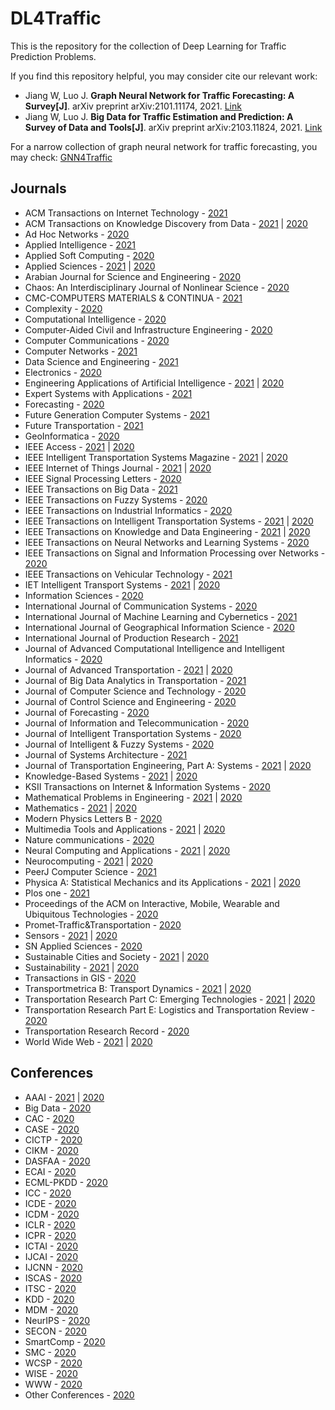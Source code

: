# DL4Traffic
This is the repository for the collection of Deep Learning for Traffic Prediction Problems.

If you find this repository helpful, you may consider cite our relevant work:
* Jiang W, Luo J. <b>Graph Neural Network for Traffic Forecasting: A Survey[J]</b>. arXiv preprint arXiv:2101.11174, 2021. [Link](https://arxiv.org/abs/2101.11174)
* Jiang W, Luo J. <b>Big Data for Traffic Estimation and Prediction: A Survey of Data and Tools[J]</b>. arXiv preprint arXiv:2103.11824, 2021. [Link](https://arxiv.org/abs/2103.11824)

For a narrow collection of graph neural network for traffic forecasting, you may check: [GNN4Traffic](https://github.com/jwwthu/GNN4Traffic)

## Journals
* ACM Transactions on Internet Technology - [2021](https://github.com/jwwthu/DL4Traffic/blob/main/2021/Journals/TOIT.md)
* ACM Transactions on Knowledge Discovery from Data - [2021](https://github.com/jwwthu/DL4Traffic/blob/main/2021/Journals/TKDD.md) | [2020](https://github.com/jwwthu/DL4Traffic/blob/main/2020/Journals/TKDD.md)
* Ad Hoc Networks - [2020](https://github.com/jwwthu/DL4Traffic/blob/main/2020/Journals/Ad%20Hoc%20Networks.md)
* Applied Intelligence - [2021](https://github.com/jwwthu/DL4Traffic/blob/main/2021/Journals/AI.md)
* Applied Soft Computing - [2020](https://github.com/jwwthu/DL4Traffic/blob/main/2020/Journals/ASC.md)
* Applied Sciences - [2021](https://github.com/jwwthu/DL4Traffic/blob/main/2021/Journals/Applied%20Sciences.md) | [2020](https://github.com/jwwthu/DL4Traffic/blob/main/2020/Journals/Applied%20Sciences.md)
* Arabian Journal for Science and Engineering - [2020](https://github.com/jwwthu/DL4Traffic/blob/main/2020/Journals/AJSE.md)
* Chaos: An Interdisciplinary Journal of Nonlinear Science - [2020](https://github.com/jwwthu/DL4Traffic/blob/main/2020/Journals/Chaos.md)
* CMC-COMPUTERS MATERIALS & CONTINUA - [2021](https://github.com/jwwthu/DL4Traffic/blob/main/2021/Journals/CMC.md)
* Complexity - [2020](https://github.com/jwwthu/DL4Traffic/blob/main/2020/Journals/Complexity.md)
* Computational Intelligence - [2020](https://github.com/jwwthu/DL4Traffic/blob/main/2020/Journals/CI.md)
* Computer‐Aided Civil and Infrastructure Engineering - [2020](https://github.com/jwwthu/DL4Traffic/blob/main/2020/Journals/CACIE.md)
* Computer Communications - [2020](https://github.com/jwwthu/DL4Traffic/blob/main/2020/Journals/Computer%20Communications.md)
* Computer Networks - [2021](https://github.com/jwwthu/DL4Traffic/blob/main/2021/Journals/Computer%20Networks.md)
* Data Science and Engineering - [2021](https://github.com/jwwthu/DL4Traffic/blob/main/2021/Journals/DSE.md)
* Electronics - [2020](https://github.com/jwwthu/DL4Traffic/blob/main/2020/Journals/Electronics.md)
* Engineering Applications of Artificial Intelligence - [2021](https://github.com/jwwthu/DL4Traffic/blob/main/2021/Journals/EAAI.md) | [2020](https://github.com/jwwthu/DL4Traffic/blob/main/2020/Journals/EAAI.md)
* Expert Systems with Applications - [2021](https://github.com/jwwthu/DL4Traffic/blob/main/2021/Journals/ESWA.md)
* Forecasting - [2020](https://github.com/jwwthu/DL4Traffic/blob/main/2020/Journals/Forecasting.md)
* Future Generation Computer Systems - [2021](https://github.com/jwwthu/DL4Traffic/blob/main/2021/Journals/FGCS.md)
* Future Transportation - [2021](https://github.com/jwwthu/DL4Traffic/blob/main/2021/Journals/FT.md)
* GeoInformatica - [2020](https://github.com/jwwthu/DL4Traffic/blob/main/2020/Journals/Geoinformatica.md)
* IEEE Access - [2021](https://github.com/jwwthu/DL4Traffic/blob/main/2021/Journals/Access.md) | [2020](https://github.com/jwwthu/DL4Traffic/blob/main/2020/Journals/Access.md)
* IEEE Intelligent Transportation Systems Magazine - [2021](https://github.com/jwwthu/DL4Traffic/blob/main/2021/Journals/ITS-Magazine.md) | [2020](https://github.com/jwwthu/DL4Traffic/blob/main/2020/Journals/ITS-Magazine.md)
* IEEE Internet of Things Journal - [2021](https://github.com/jwwthu/DL4Traffic/blob/main/2021/Journals/IoT-Journal.md) | [2020](https://github.com/jwwthu/DL4Traffic/blob/main/2020/Journals/IoT-Journal.md)
* IEEE Signal Processing Letters - [2020](https://github.com/jwwthu/DL4Traffic/blob/main/2020/Journals/SPL.md)
* IEEE Transactions on Big Data - [2021](https://github.com/jwwthu/DL4Traffic/blob/main/2021/Journals/TBD.md)
* IEEE Transactions on Fuzzy Systems - [2020](https://github.com/jwwthu/DL4Traffic/blob/main/2020/Journals/TFS.md)
* IEEE Transactions on Industrial Informatics - [2020](https://github.com/jwwthu/DL4Traffic/blob/main/2020/Journals/TII.md)
* IEEE Transactions on Intelligent Transportation Systems - [2021](https://github.com/jwwthu/DL4Traffic/blob/main/2021/Journals/T-ITS.md) | [2020](https://github.com/jwwthu/DL4Traffic/blob/main/2020/Journals/T-ITS.md)
* IEEE Transactions on Knowledge and Data Engineering - [2021](https://github.com/jwwthu/DL4Traffic/blob/main/2021/Journals/TKDE.md) | [2020](https://github.com/jwwthu/DL4Traffic/blob/main/2020/Journals/TKDE.md)
* IEEE Transactions on Neural Networks and Learning Systems - [2020](https://github.com/jwwthu/DL4Traffic/blob/main/2020/Journals/TNNLS.md)
* IEEE Transactions on Signal and Information Processing over Networks - [2020](https://github.com/jwwthu/DL4Traffic/blob/main/2020/Journals/TSIPN.md)
* IEEE Transactions on Vehicular Technology - [2021](https://github.com/jwwthu/DL4Traffic/blob/main/2021/Journals/TVT.md)
* IET Intelligent Transport Systems - [2021](https://github.com/jwwthu/DL4Traffic/blob/main/2021/Journals/IET-ITS.md) | [2020](https://github.com/jwwthu/DL4Traffic/blob/main/2020/Journals/IET-ITS.md)
* Information Sciences - [2020](https://github.com/jwwthu/DL4Traffic/blob/main/2020/Journals/Information%20Sciences.md)
* International Journal of Communication Systems - [2020](https://github.com/jwwthu/DL4Traffic/blob/main/2020/Journals/IJCS.md)
* International Journal of Machine Learning and Cybernetics - [2021](https://github.com/jwwthu/DL4Traffic/blob/main/2020/Journals/IJMLC.md)
* International Journal of Geographical Information Science - [2020](https://github.com/jwwthu/DL4Traffic/blob/main/2020/Journals/IJGIS.md)
* International Journal of Production Research - [2021](https://github.com/jwwthu/DL4Traffic/blob/main/2020/Journals/IJPR.md)
* Journal of Advanced Computational Intelligence and Intelligent Informatics - [2020](https://github.com/jwwthu/DL4Traffic/blob/main/2020/Journals/JACIII.md)
* Journal of Advanced Transportation - [2021](https://github.com/jwwthu/DL4Traffic/blob/main/2021/Journals/JAT.md) | [2020](https://github.com/jwwthu/DL4Traffic/blob/main/2020/Journals/JAT.md)
* Journal of Big Data Analytics in Transportation - [2021](https://github.com/jwwthu/DL4Traffic/blob/main/2021/Journals/JBDAT.md)
* Journal of Computer Science and Technology - [2020](https://github.com/jwwthu/DL4Traffic/blob/main/2020/Journals/JCST.md)
* Journal of Control Science and Engineering - [2020](https://github.com/jwwthu/DL4Traffic/blob/main/2020/Journals/JCSE.md)
* Journal of Forecasting - [2020](https://github.com/jwwthu/DL4Traffic/blob/main/2020/Journals/JF.md)
* Journal of Information and Telecommunication - [2020](https://github.com/jwwthu/DL4Traffic/blob/main/2020/Journals/JIT.md)
* Journal of Intelligent Transportation Systems - [2020](https://github.com/jwwthu/DL4Traffic/blob/main/2020/Journals/JITS.md)
* Journal of Intelligent & Fuzzy Systems - [2020](https://github.com/jwwthu/DL4Traffic/blob/main/2020/Journals/JIFS.md)
* Journal of Systems Architecture - [2021](https://github.com/jwwthu/DL4Traffic/blob/main/2021/Journals/JSA.md)
* Journal of Transportation Engineering, Part A: Systems - [2021](https://github.com/jwwthu/DL4Traffic/blob/main/2021/Journals/JTE-PartA.md) | [2020](https://github.com/jwwthu/DL4Traffic/blob/main/2020/Journals/JTE-PartA.md)
* Knowledge-Based Systems - [2021](https://github.com/jwwthu/DL4Traffic/blob/main/2021/Journals/KBS.md) | [2020](https://github.com/jwwthu/DL4Traffic/blob/main/2020/Journals/KBS.md)
* KSII Transactions on Internet & Information Systems - [2020](https://github.com/jwwthu/DL4Traffic/blob/main/2020/Journals/ITIIS.md)
* Mathematical Problems in Engineering - [2021](https://github.com/jwwthu/DL4Traffic/blob/main/2021/Journals/MPE.md) | [2020](https://github.com/jwwthu/DL4Traffic/blob/main/2020/Journals/MPE.md)
* Mathematics - [2021](https://github.com/jwwthu/DL4Traffic/blob/main/2021/Journals/Mathematics.md) | [2020](https://github.com/jwwthu/DL4Traffic/blob/main/2020/Journals/Mathematics.md)
* Modern Physics Letters B - [2020](https://github.com/jwwthu/DL4Traffic/blob/main/2020/Journals/MPLB.md)
* Multimedia Tools and Applications - [2021](https://github.com/jwwthu/DL4Traffic/blob/main/2021/Journals/MTAA.md) | [2020](https://github.com/jwwthu/DL4Traffic/blob/main/2020/Journals/MTAA.md)
* Nature communications - [2020](https://github.com/jwwthu/DL4Traffic/blob/main/2020/Journals/NC.md)
* Neural Computing and Applications - [2021](https://github.com/jwwthu/DL4Traffic/blob/main/2021/Journals/NCA.md) | [2020](https://github.com/jwwthu/DL4Traffic/blob/main/2020/Journals/NCA.md)
* Neurocomputing - [2021](https://github.com/jwwthu/DL4Traffic/blob/main/2021/Journals/Neurocomputing.md) | [2020](https://github.com/jwwthu/DL4Traffic/blob/main/2020/Journals/Neurocomputing.md)
* PeerJ Computer Science - [2021](https://github.com/jwwthu/DL4Traffic/blob/main/2021/Journals/PeerJ-CS.md)
* Physica A: Statistical Mechanics and its Applications - [2021](https://github.com/jwwthu/DL4Traffic/blob/main/2021/Journals/PhysicaA.md) | [2020](https://github.com/jwwthu/DL4Traffic/blob/main/2020/Journals/PhysicaA.md)
* Plos one - [2021](https://github.com/jwwthu/DL4Traffic/blob/main/2021/Journals/Plos-One.md)
* Proceedings of the ACM on Interactive, Mobile, Wearable and Ubiquitous Technologies - [2020](https://github.com/jwwthu/DL4Traffic/blob/main/2020/Journals/IMWUT.md)
* Promet-Traffic&Transportation - [2020](https://github.com/jwwthu/DL4Traffic/blob/main/2020/Journals/Promet.md)
* Sensors - [2021](https://github.com/jwwthu/DL4Traffic/blob/main/2021/Journals/Sensors.md) | [2020](https://github.com/jwwthu/DL4Traffic/blob/main/2020/Journals/Sensors.md)
* SN Applied Sciences - [2020](https://github.com/jwwthu/DL4Traffic/blob/main/2020/Journals/SNAS.md)
* Sustainable Cities and Society - [2021](https://github.com/jwwthu/DL4Traffic/blob/main/2021/Journals/SCS.md) | [2020](https://github.com/jwwthu/DL4Traffic/blob/main/2020/Journals/SCS.md)
* Sustainability - [2021](https://github.com/jwwthu/DL4Traffic/blob/main/2021/Journals/Sustainability.md) | [2020](https://github.com/jwwthu/DL4Traffic/blob/main/2020/Journals/Sustainability.md)
* Transactions in GIS - [2020](https://github.com/jwwthu/DL4Traffic/blob/main/2020/Journals/TGIS.md)
* Transportmetrica B: Transport Dynamics - [2021](https://github.com/jwwthu/DL4Traffic/blob/main/2021/Journals/TransportmetricaB.md) | [2020](https://github.com/jwwthu/DL4Traffic/blob/main/2020/Journals/TransportmetricaB.md)
* Transportation Research Part C: Emerging Technologies - [2021](https://github.com/jwwthu/DL4Traffic/blob/main/2021/Journals/TRC.md) | [2020](https://github.com/jwwthu/DL4Traffic/blob/main/2020/Journals/TRC.md)
* Transportation Research Part E: Logistics and Transportation Review - [2020](https://github.com/jwwthu/DL4Traffic/blob/main/2020/Journals/TRE.md)
* Transportation Research Record - [2020](https://github.com/jwwthu/DL4Traffic/blob/main/2020/Journals/TRR.md)
* World Wide Web - [2021](https://github.com/jwwthu/DL4Traffic/blob/main/2021/Journals/WWW.md) | [2020](https://github.com/jwwthu/DL4Traffic/blob/main/2020/Journals/WWW.md)


## Conferences
* AAAI - [2021](https://github.com/jwwthu/DL4Traffic/blob/main/2021/Conferences/AAAI.md) | [2020](https://github.com/jwwthu/DL4Traffic/blob/main/2020/Conferences/AAAI.md)
* Big Data - [2020](https://github.com/jwwthu/DL4Traffic/blob/main/2020/Conferences/BigData.md)
* CAC - [2020](https://github.com/jwwthu/DL4Traffic/blob/main/2020/Conferences/CAC.md)
* CASE - [2020](https://github.com/jwwthu/DL4Traffic/blob/main/2020/Conferences/CASE.md)
* CICTP - [2020](https://github.com/jwwthu/DL4Traffic/blob/main/2020/Conferences/CICTP.md)
* CIKM - [2020](https://github.com/jwwthu/DL4Traffic/blob/main/2020/Conferences/CIKM.md)
* DASFAA - [2020](https://github.com/jwwthu/DL4Traffic/blob/main/2020/Conferences/DASFAA.md)
* ECAI - [2020](https://github.com/jwwthu/DL4Traffic/blob/main/2020/Conferences/ECAI.md)
* ECML-PKDD - [2020](https://github.com/jwwthu/DL4Traffic/blob/main/2020/Conferences/ECML-PKDD.md)
* ICC - [2020](https://github.com/jwwthu/DL4Traffic/blob/main/2020/Conferences/ICC.md)
* ICDE - [2020](https://github.com/jwwthu/DL4Traffic/blob/main/2020/Conferences/ICDE.md)
* ICDM - [2020](https://github.com/jwwthu/DL4Traffic/blob/main/2020/Conferences/ICDM.md)
* ICLR - [2020](https://github.com/jwwthu/DL4Traffic/blob/main/2020/Conferences/ICLR.md)
* ICPR - [2020](https://github.com/jwwthu/DL4Traffic/blob/main/2020/Conferences/ICPR.md)
* ICTAI - [2020](https://github.com/jwwthu/DL4Traffic/blob/main/2020/Conferences/ICTAI.md)
* IJCAI - [2020](https://github.com/jwwthu/DL4Traffic/blob/main/2020/Conferences/IJCAI.md)
* IJCNN - [2020](https://github.com/jwwthu/DL4Traffic/blob/main/2020/Conferences/IJCNN.md)
* ISCAS - [2020](https://github.com/jwwthu/DL4Traffic/blob/main/2020/Conferences/ISCAS.md)
* ITSC - [2020](https://github.com/jwwthu/DL4Traffic/blob/main/2020/Conferences/ITSC.md)
* KDD - [2020](https://github.com/jwwthu/DL4Traffic/blob/main/2020/Conferences/KDD.md)
* MDM - [2020](https://github.com/jwwthu/DL4Traffic/blob/main/2020/Conferences/MDM.md)
* NeurIPS - [2020](https://github.com/jwwthu/DL4Traffic/blob/main/2020/Conferences/NeurIPS.md)
* SECON - [2020](https://github.com/jwwthu/DL4Traffic/blob/main/2020/Conferences/SECON.md)
* SmartComp - [2020](https://github.com/jwwthu/DL4Traffic/blob/main/2020/Conferences/SmartComp.md)
* SMC - [2020](https://github.com/jwwthu/DL4Traffic/blob/main/2020/Conferences/SMC.md)
* WCSP - [2020](https://github.com/jwwthu/DL4Traffic/blob/main/2020/Conferences/WCSP.md)
* WISE - [2020](https://github.com/jwwthu/DL4Traffic/blob/main/2020/Conferences/WISE.md)
* WWW - [2020](https://github.com/jwwthu/DL4Traffic/blob/main/2020/Conferences/WWW.md)
* Other Conferences - [2020](https://github.com/jwwthu/DL4Traffic/blob/main/2020/Conferences/Other_Conferences.md)